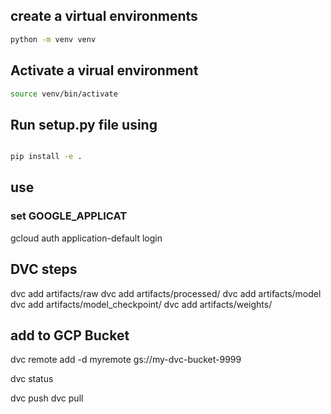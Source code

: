 
## create a virtual environments 

```bash
python -m venv venv

``` 

## Activate a virual environment

```bash
source venv/bin/activate


``` 


## Run setup.py file using
```bash

pip install -e .

``` 


## use 

###  set GOOGLE_APPLICAT


gcloud auth application-default login


## DVC steps 
dvc add artifacts/raw
dvc add artifacts/processed/
dvc add artifacts/model
dvc add artifacts/model_checkpoint/
dvc add artifacts/weights/

## add to GCP Bucket 
dvc remote add -d myremote gs://my-dvc-bucket-9999

dvc status 

dvc push
dvc pull





